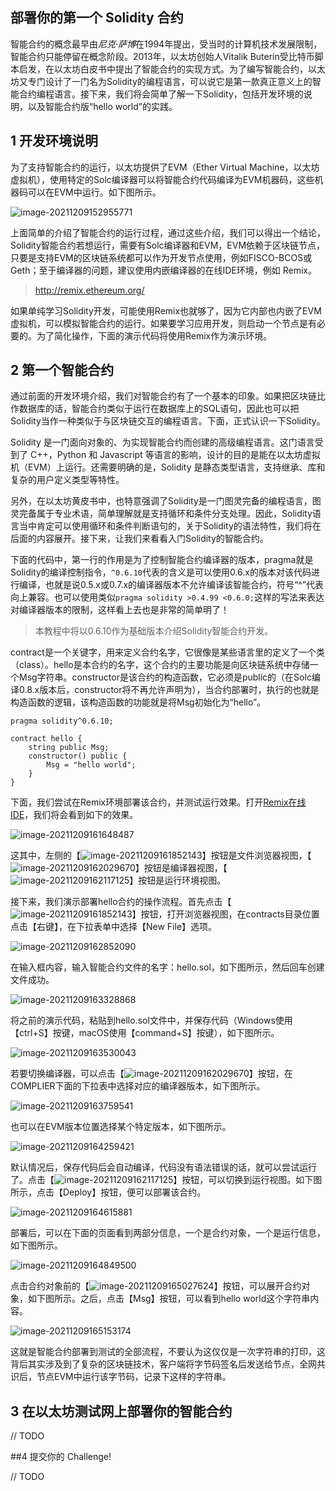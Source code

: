 ## 部署你的第一个 Solidity 合约

智能合约的概念最早由*尼克·萨博*在1994年提出，受当时的计算机技术发展限制，智能合约只能停留在概念阶段。2013年，以太坊创始人Vitalik Buterin受比特币脚本启发，在以太坊白皮书中提出了智能合约的实现方式。为了编写智能合约，以太坊又专门设计了一门名为Solidity的编程语言，可以说它是第一款真正意义上的智能合约编程语言。接下来，我们将会简单了解一下Solidity，包括开发环境的说明，以及智能合约版“hello world”的实践。

##  1 开发环境说明

为了支持智能合约的运行，以太坊提供了EVM（Ether Virtual Machine，以太坊虚拟机），使用特定的Solc编译器可以将智能合约代码编译为EVM机器码，这些机器码可以在EVM中运行。如下图所示。

![image-20211209152955771](https://tva1.sinaimg.cn/large/e6c9d24egy1h2yqgjnzx9j20nw09o752.jpg)

上面简单的介绍了智能合约的运行过程，通过这些介绍，我们可以得出一个结论，Solidity智能合约若想运行，需要有Solc编译器和EVM，EVM依赖于区块链节点，只要是支持EVM的区块链系统都可以作为开发节点使用，例如FISCO-BCOS或Geth；至于编译器的问题，建议使用内嵌编译器的在线IDE环境，例如 Remix。

> http://remix.ethereum.org/

如果单纯学习Solidity开发，可能使用Remix也就够了，因为它内部也内嵌了EVM虚拟机，可以模拟智能合约的运行。如果要学习应用开发，则启动一个节点是有必要的。为了简化操作，下面的演示代码将使用Remix作为演示环境。

## 2 第一个智能合约 

通过前面的开发环境介绍，我们对智能合约有了一个基本的印象。如果把区块链比作数据库的话，智能合约类似于运行在数据库上的SQL语句，因此也可以把Solidity当作一种类似于与区块链交互的编程语言。下面，正式认识一下Solidity。

Solidity 是一门面向对象的、为实现智能合约而创建的高级编程语言。这门语言受到了 C++，Python 和 Javascript 等语言的影响，设计的目的是能在以太坊虚拟机（EVM）上运行。还需要明确的是，Solidity 是静态类型语言，支持继承、库和复杂的用户定义类型等特性。

另外，在以太坊黄皮书中，也特意强调了Solidity是一门图灵完备的编程语言，图灵完备属于专业术语，简单理解就是支持循环和条件分支处理。因此，Solidity语言当中肯定可以使用循环和条件判断语句的，关于Solidity的语法特性，我们将在后面的内容展开。接下来，让我们来看看入门Solidity的智能合约。

下面的代码中，第一行的作用是为了控制智能合约编译器的版本，pragma就是Solidity的编译控制指令，`^0.6.10`代表的含义是可以使用0.6.x的版本对该代码进行编译，也就是说0.5.x或0.7.x的编译器版本不允许编译该智能合约，符号“^”代表向上兼容。也可以使用类似`pragma solidity >0.4.99 <0.6.0;`这样的写法来表达对编译器版本的限制，这样看上去也是非常的简单明了！

> 本教程中将以0.6.10作为基础版本介绍Solidity智能合约开发。

contract是一个关键字，用来定义合约名字，它很像是某些语言里的定义了一个类（class）。hello是本合约的名字，这个合约的主要功能是向区块链系统中存储一个Msg字符串。constructor是该合约的构造函数，它必须是public的（在Solc编译0.8.x版本后，constructor将不再允许声明为），当合约部署时，执行的也就是构造函数的逻辑，该构造函数的功能就是将Msg初始化为“hello”。

```solidity
pragma solidity^0.6.10;

contract hello {
    string public Msg;
    constructor() public {
        Msg = "hello world";
    }
}
```

下面，我们尝试在Remix环境部署该合约，并测试运行效果。打开[Remix在线IDE](http://remix.ethereum.org/)，我们将会看到如下的效果。

![image-20211209161648487](https://tva1.sinaimg.cn/large/e6c9d24egy1h2yqhhk3ijj21910pbq5x.jpg)

这其中，左侧的【![image-20211209161852143](https://tva1.sinaimg.cn/large/e6c9d24egy1h2yqhjrx40j200z00y0jq.jpg)】按钮是文件浏览器视图，【![image-20211209162029670](https://tva1.sinaimg.cn/large/e6c9d24egy1h2yqhnhl63j200w00w0gb.jpg)】按钮是编译器视图，【![image-20211209162117125](https://tva1.sinaimg.cn/large/e6c9d24egy1h2yqhgikagj200v00y0fs.jpg)】按钮是运行环境视图。

接下来，我们演示部署hello合约的操作流程。首先点击【![image-20211209161852143](https://tva1.sinaimg.cn/large/e6c9d24egy1h2yqhjrx40j200z00y0jq.jpg)】按钮，打开浏览器视图，在contracts目录位置点击【右键】，在下拉表单中选择【New File】选项。

![image-20211209162852090](https://tva1.sinaimg.cn/large/e6c9d24egy1h2yqhlqoo8j20m90hmjsp.jpg)

在输入框内容，输入智能合约文件的名字：hello.sol，如下图所示，然后回车创建文件成功。

![image-20211209163328868](https://tva1.sinaimg.cn/large/e6c9d24egy1h2yqhkluwvj20n70hzjsr.jpg)



将之前的演示代码，粘贴到hello.sol文件中，并保存代码（Windows使用【ctrl+S】按键，macOS使用【command+S】按键），如下图所示。

![image-20211209163530043](https://tva1.sinaimg.cn/large/e6c9d24egy1h2yqhmmo9vj20e508idg4.jpg)

若要切换编译器，可以点击【![image-20211209162029670](https://tva1.sinaimg.cn/large/e6c9d24egy1h2yqhnhl63j200w00w0gb.jpg)】按钮，在COMPLIER下面的下拉表中选择对应的编译器版本，如下图所示。

![image-20211209163759541](https://tva1.sinaimg.cn/large/e6c9d24egy1h2yqheahsgj20sb0q5jul.jpg)

也可以在EVM版本位置选择某个特定版本，如下图所示。

![image-20211209164259421](https://tva1.sinaimg.cn/large/e6c9d24egy1h2yqhiru8wj20sh0kpdhj.jpg)

默认情况后，保存代码后会自动编译，代码没有语法错误的话，就可以尝试运行了。点击【![image-20211209162117125](https://tva1.sinaimg.cn/large/e6c9d24egy1h2yqhgikagj200v00y0fs.jpg)】按钮，可以切换到运行视图。如下图所示，点击【Deploy】按钮，便可以部署该合约。

![image-20211209164615881](https://tva1.sinaimg.cn/large/e6c9d24egy1h2yqhf3i39j20t00k2ab9.jpg)

部署后，可以在下面的页面看到两部分信息，一个是合约对象，一个是运行信息，如下图所示。

![image-20211209164849500](https://tva1.sinaimg.cn/large/e6c9d24egy1h2yqhg3uuwj218608tmy9.jpg)

点击合约对象前的【![image-20211209165027624](https://tva1.sinaimg.cn/large/e6c9d24egy1h2yqhc4onpj200q00v0c1.jpg)】按钮，可以展开合约对象，如下图所示。之后，点击【Msg】按钮，可以看到hello world这个字符串内容。

![image-20211209165153174](https://tva1.sinaimg.cn/large/e6c9d24egy1h2yqhofoanj20h90680sq.jpg)

这就是智能合约部署到测试的全部流程，不要认为这仅仅是一次字符串的打印，这背后其实涉及到了复杂的区块链技术，客户端将字节码签名后发送给节点，全网共识后，节点EVM中运行该字节码，记录下这样的字符串。

## 3 在以太坊测试网上部署你的智能合约

// TODO

##4 提交你的 Challenge!

// TODO
